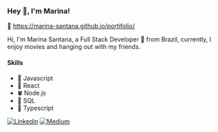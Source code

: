 ### Hey 👋, I'm Marina!

👀 https://marina-santana.github.io/portifolio/

Hi, I'm Marina Santana, a Full Stack Developer 🚀 from Brazil, currently, I enjoy movies and hanging out with my friends.

#### Skills
- 🌻 Javascript
- 🌷 React
- 🍀 Node.js
- 🌼 SQL
- 🌻 Typescript

[![Linkedin](https://user-images.githubusercontent.com/47863089/103042250-bf5dd100-4557-11eb-9a43-11636c2eb705.png "Linkedin")](https://linkedin.com/in/marina-santa)
[![Medium](https://user-images.githubusercontent.com/47863089/103042277-d270a100-4557-11eb-971e-c7e66cc64f3e.png "Medium")](https://medium.com/@marina_santana/modais-dinâmicas-com-react-js-f78be554f546)

<!--
**marina-santana/marina-santana** is a ✨ _special_ ✨ repository because its `README.md` (this file) appears on your GitHub profile.
-->
